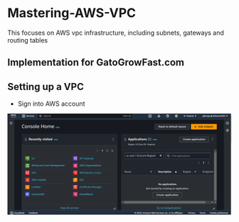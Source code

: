 # Mastering-AWS-VPC

This focuses on AWS vpc infrastructure, including subnets, gateways and routing tables

## Implementation for GatoGrowFast.com

## Setting up a VPC

- Sign into AWS account

![Sign into aws account](./images/sign_into_aws_account.png)


